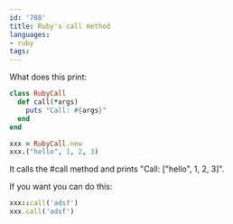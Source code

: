 ```yaml
---
id: '708'
title: Ruby's call method
languages:
- ruby
tags:
---
```

What does this print:


```ruby
class RubyCall
  def call(*args)
    puts "Call: #{args}"
  end
end

xxx = RubyCall.new
xxx.("hello", 1, 2, 3)
```
    

It calls the \#call method and prints "Call: \["hello", 1, 2, 3\]".

If you want you can do this:


```ruby
xxx::call('adsf')
xxx.call('adsf')
```
    

